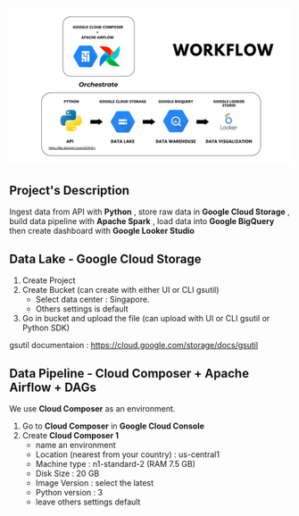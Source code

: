 ![Workflow Cover](img/data-engineer-project-google-services-workflow.jpeg)

## Project's Description
Ingest data from API with <b>Python</b> , store raw data in <b>Google Cloud Storage</b> , build data pipeline with <b>Apache Spark</b> , load data into <b>Google BigQuery</b> then create dashboard with <b>Google Looker Studio</b>

## Data Lake - Google Cloud Storage
1. Create Project
2. Create Bucket (can create with either UI or CLI gsutil)
   - Select data center : Singapore.
   - Others settings is default
3. Go in bucket and upload the file (can upload with UI or CLI gsutil or Python SDK)

gsutil documentaion : https://cloud.google.com/storage/docs/gsutil

## Data Pipeline - Cloud Composer + Apache Airflow + DAGs
We use <b>Cloud Composer</b> as an environment.
1. Go to <b>Cloud Composer</b> in <b>Google Cloud Console</b>
2. Create <b>Cloud Composer 1</b>
   - name an environment
   - Location (nearest from your country) : us-central1
   - Machine type : n1-standard-2 (RAM 7.5 GB)
   - Disk Size : 20 GB
   - Image Version : select the latest
   - Python version : 3
   - leave others settings default

